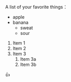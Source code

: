 A list of your favorite things：
- apple
- banana
  * sweat
  * sour
1. Item 1
2. Item 2
3. Item 3
   1. Item 3a
   2. Item 3b

:+1:
